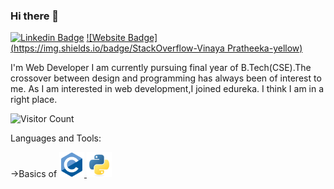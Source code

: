 ### Hi there 👋

[![Linkedin Badge](https://img.shields.io/badge/-vinaya-blue?style=flat-square&logo=Linkedin&logoColor=white&link=https://www.linkedin.com/in/bhumireddy-vinaya-pratheeka-45173a231/)](https://www.linkedin.com/in/bhumireddy-vinaya-pratheeka-45173a231/)
[![Website Badge](https://img.shields.io/badge/StackOverflow-Vinaya Pratheeka-yellow)](https://stackoverflow.com/users/22347776/vinaya-pratheeka)


I'm
Web Developer
I am currently pursuing final year of B.Tech(CSE).The crossover between design and programming has always been of interest to me. As I am interested in web development,I joined edureka. I think I am in a right place. 


![Visitor Count](https://profile-counter.glitch.me/vinayapratheeka/count.svg)

Languages and Tools: 

->Basics of 
 <a href="https://www.cprogramming.com/" target="_blank" rel="noreferrer">
        <img src="https://raw.githubusercontent.com/devicons/devicon/master/icons/c/c-original.svg" alt="c" width="40" height="40" />
    </a>
    <a href="https://www.python.org" target="_blank" rel="noreferrer">
        <img src="https://raw.githubusercontent.com/devicons/devicon/master/icons/python/python-original.svg" alt="python" width="40" height="40" />
    </a>



